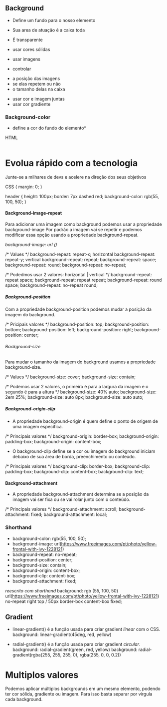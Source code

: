 ## Background
- Define um fundo para o nosso elemento
- Sua area de atuação é a caixa toda
- É transparente

- usar cores sólidas 
- usar imagens
- controlar 
* a posição das imagens
* se elas repetem ou não
* o tamanho delas na caixa
- usar cor e imagem juntas
- usar cor gradiente

### Background-color
- define a cor do fundo do elemento* 

HTML 
<header>

</header>
<main>
    <h1>Evolua rápido com a tecnologia</h1>
    <p>Junte-se a milhares de devs e acelere
    na direção dos seus objetivos</p>
</main>

CSS
{
    margin: 0;
}

header {
    height: 100px;
    border: 7px dashed red;
    background-color: rgb(55, 100, 50);
}

#### Background-image-repeat 
Para adicionar uma imagem como background podemos usar a propriedade background-image
Por padrão a imagem vai se repetir e podemos modificar essa opção usando a propriedade background-repeat.

*background-image: url ()*


/* Values */
background-repeat: repeat-x; horizontal
background-repeat: repeat-y; vertical
background-repeat: repeat;
background-repeat: space;
background-repeat: round;
background-repeat: no-repeat;

/* Podedmos usar 2 valores: horizontal | vertical */
background-repeat: repeat space;
background-repeat: repeat repeat;
background-repeat: round space;
background-repeat: no-repeat round;

##### Background-position
Com a propriedade background-position podemos mudar a posição da imagem do background.

/* Pricipais valores */
background-position: top;
background-position: bottom;
background-position: left;
background-position: right;
background-position: center;


###### Background-size
Para mudar o tamanho da imagem do background usamos a propriedade background-size.

/* Values */
background-size: cover;
background-size: contain;

/* Podemos usar 2 valores, o primeiro é para a largura da imagem e o segundo é para a altura */
background-size: 40% auto;
background-size: 2em 25%;
background-size: auto 8px;
background-size: auto auto;

##### Background-origin-clip
* A propriedade background-origin é quem define o ponto de origem de uma imagem específica.

/* Principais valores */
background-origin: border-box;
background-origin: padding-box;
background-origin: content-box;

* O background-clip define se a cor ou imagem do background iniciam debaixo de sua área de borda, preenchimento ou conteúdo.

/* Principais valores */
background-clip: border-box;
background-clip: padding-box;
background-clip: content-box;
background-clip: text;

#### Background-attachment
* A propriedade background-attachment determina se a posição da imagem vai ser fixa ou se vai rolar junto com o conteúdo.

/* Principais valores */
background-attachment: scroll;
background-attachment: fixed;
background-attachment: local;


### Shorthand
* background-color: rgb(55, 100, 50);
* background-image: url(https://www.freeimages.com/pt/photo/yellow-frontal-with-ivy-1228121)
* background-repeat: no-repeat;
* background-position: center;
* background-size: contain;
* background-origin: content-box;
* background-clip: content-box;
* background-attachment: fixed;

*reescrito com shorthand*
background: rgb (55, 100, 50) url(https://www.freeimages.com/pt/photo/yellow-frontal-with-ivy-1228121) no-repeat right top / 50px border-box content-box fixed; 

## Gradient 
* linear-gradient() é a função usada para criar gradient *linear* com o CSS.
background: linear-gradient(45deg, red, yellow)

* radial-gradient() é a função usada para criar gradient *circular*.
background: radial-gradient(green, red, yellow)
background: radial-gradient(rgba(255, 255, 255, 0), rgba(255, 0, 0, 0.2))

# Multiplos valores
Podemos aplicar múltiplos backgrounds em um mesmo elemento, podendo ter cor sólida, gradiente ou imagem. Para isso basta separar por vírgula cada background.

